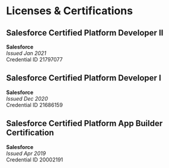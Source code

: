 # Licenses & Certifications

## Salesforce Certified Platform Developer II

**Salesforce**  
_Issued Jan 2021_  
Credential ID 21797077

## Salesforce Certified Platform Developer I

**Salesforce**  
_Issued Dec 2020_  
Credential ID 21686159

## Salesforce Certified Platform App Builder Certification

**Salesforce**  
_Issued Apr 2019_  
Credential ID 20002191
